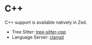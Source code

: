 # C++

C++ support is available natively in Zed.

- Tree Sitter: [tree-sitter-cpp](https://github.com/tree-sitter/tree-sitter-cpp)
- Language Server: [clangd](https://github.com/clangd/clangd)
